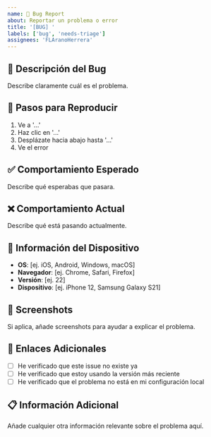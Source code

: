 ```yaml
---
name: 🐛 Bug Report
about: Reportar un problema o error
title: '[BUG] '
labels: ['bug', 'needs-triage']
assignees: 'FLAranoHerrera'
---
```


## 🐛 Descripción del Bug

Describe claramente cuál es el problema.

## 🔄 Pasos para Reproducir

1. Ve a '...'
2. Haz clic en '...'
3. Desplázate hacia abajo hasta '...'
4. Ve el error

## ✅ Comportamiento Esperado

Describe qué esperabas que pasara.

## ❌ Comportamiento Actual

Describe qué está pasando actualmente.

## 📱 Información del Dispositivo

- **OS**: [ej. iOS, Android, Windows, macOS]
- **Navegador**: [ej. Chrome, Safari, Firefox]
- **Versión**: [ej. 22]
- **Dispositivo**: [ej. iPhone 12, Samsung Galaxy S21]

## 📸 Screenshots

Si aplica, añade screenshots para ayudar a explicar el problema.

## 🔗 Enlaces Adicionales

- [ ] He verificado que este issue no existe ya
- [ ] He verificado que estoy usando la versión más reciente
- [ ] He verificado que el problema no está en mi configuración local

## 📋 Información Adicional

Añade cualquier otra información relevante sobre el problema aquí.
